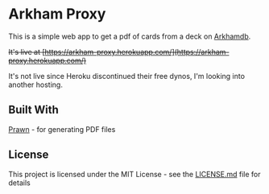 # Arkham Proxy

This is a simple web app to get a pdf of cards from a deck on [Arkhamdb](https://arkhamdb.com/).

~~It's live at [https://arkham-proxy.herokuapp.com/](https://arkham-proxy.herokuapp.com/)~~

It's not live since Heroku discontinued their free dynos, I'm looking into another hosting.

## Built With

[Prawn](https://github.com/prawnpdf/prawn) - for generating PDF files

## License

This project is licensed under the MIT License - see the [LICENSE.md](LICENSE.md) file for details
